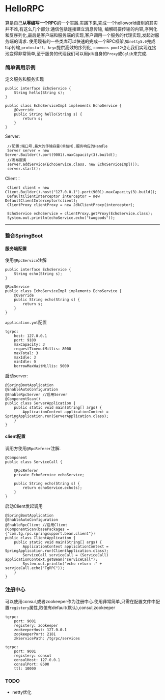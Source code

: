 # HelloRPC
算是自己**从零编写一个RPC**的一个实践.实践下来,完成一个helloworld级别的其实并不难,有这么几个部分:通信包括连接建立消息传输,
编解码要传输的内容,序列化和反序列化,最后是客户端和服务端的实现,客户调用一个服务的代理实现,发起对服务端的请求.
使用现有的一些类库可以快速的完成一个RPC框架,如`netty5.0`完成tcp传输,`protostuff`、`kryo`提供高效的序列化,
`commons-pool2`也让我们实现连接池变得非常简单,至于服务的代理我们可以用jdk自身的`Proxy`或`Cglib`来完成.

### 简单调用示例
定义服务和服务实现

```
public interface EchoService {
    String hello(String s);
}

public class EchoServiceImpl implements EchoService {
    @Override
    public String hello(String s) {
        return s;
    }
}
```
Server:

```
 //配置:端口号,最大的传输容量(单位M),服务响应的Handle
 Server server = new Server.Builder().port(9001).maxCapacity(3).build();
 //发布服务
 server.addService(EchoService.class, new EchoServiceImpl());
 server.start();
```
Client：

```
 Client client = new Client.Builder().host("127.0.0.1").port(9001).maxCapacity(3).build();
 DefaultClientInterceptor interceptor = new DefaultClientInterceptor(client);
 ClientProxy clientProxy = new JdkClientProxy(interceptor);

 EchoService echoService = clientProxy.getProxy(EchoService.class);
 System.out.println(echoService.echo("twogoods"));
```
---
### 整合SpringBoot
#### 服务端配置
使用`@RpcService`注解

```
public interface EchoService {
    String echo(String s);
}

@RpcService
public class EchoServiceImpl implements EchoService {
    @Override
    public String echo(String s) {
        return s;
    }
}
```
`application.yml`配置

```
tgrpc:
    host: 127.0.0.1
    port: 9100
    maxCapacity: 3
    requestTimeoutMillis: 8000
    maxTotal: 3
    maxIdle: 3
    minIdle: 0
    borrowMaxWaitMillis: 5000
```
启动server:

```
@SpringBootApplication
@EnableAutoConfiguration
@EnableRpcServer //启用Server
@ComponentScan()
public class ServerApplication {
    public static void main(String[] args) {
        ApplicationContext applicationContext = SpringApplication.run(ServerApplication.class);
    }
}
```
#### client配置
调用方使用`@RpcReferer`注解.

```
@Component
public class ServiceCall {

    @RpcReferer
    private EchoService echoService;

    public String echo(String s) {
        return echoService.echo(s);
    }
}
```
启动Client发起调用

```
@SpringBootApplication
@EnableAutoConfiguration
@EnableRpcClient //启用Client
@ComponentScan(basePackages = {"com.tg.rpc.springsupport.bean.client"})
public class ClientApplication {
    public static void main(String[] args) {
        ApplicationContext applicationContext = SpringApplication.run(ClientApplication.class);
        ServiceCall serviceCall = (ServiceCall) applicationContext.getBean("serviceCall");
        System.out.println("echo return :" + serviceCall.echo("TgRPC"));
    }
}
```

### 注册中心
可以使用consul,或者zookeeper作为注册中心.使用非常简单,只需在配置文件中配置`registery`属性,取值有default(默认),consul,zookeeper

```
tgrpc:
    port: 9001
    registery: zookeeper
    zookeeperHost: 127.0.0.1
    zookeeperPort: 2181
    zkServicePath: /tgrpc/services

tgrpc:
    port: 9001
    registery: consul
    consulHost: 127.0.0.1
    consulPort: 8500
    ttl: 10000

```
### TODO
- netty优化
